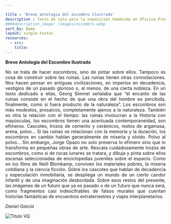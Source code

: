 ```yaml
---

title : 'Breve antologia del escombro ilustrado'
description : Texto de sala para la exposición homónima en Oficina Proyectista. Buenos Aires, 2015 
####description_image: /images/escombro.webp
sort_by: Name
layout: single-textos
resources:
  - src:
    title:
---
```

**Breve Antología del Escombro Ilustrado**  
<div style="text-align: justify;">
No se trata de hacer escombros, sino de pintar sobre ellos. Tampoco es
cosa de construir sobre las ruinas. Las ruinas tienen otras connotaciones.
Nos hacen pensar en antiguas civilizaciones, en imperios en decadencia,
vestigios de un pasado glorioso o, al menos, de una cierta nobleza. En un
texto dedicado a ellas, Georg Simmel señalaba que “el encanto de las
ruinas consiste en el hecho de que una obra del hombre es percibida,
finalmente, como si fuera producto de la naturaleza”. Los escombros son
más modestos, prosaicos, completamente ajenos a la naturaleza. También
es otra la relación con el tiempo: las ruinas involucran a la Historia con
mayúsculas, los escombros tienen una acentuada contemporaneidad, son
efímeros. Cascotes, trozos de cemento y cerámicos, restos de argamasa,
arena, polvo... Si las ruinas se relacionan con la memoria y la duración,
los escombros en cambio hablan generalmente de miseria y olvido. Polvo
al polvo...
Sin embargo, Jorge Opazo no solo preserva lo efímero sino que lo
transforma en pequeñas obras de arte. Rescata cuidadosamente trozos de
escombros, como si de rocas lunares se tratara, y dibuja y pinta sobre
ellos escenas seleccionadas de enciclopedias juveniles sobre el espacio.
Como en los films de Neill Blomkamp, conviven los materiales pobres, la
miseria cotidiana y la ciencia ficción. Sobre los cascotes que hablan de
decadencia y especulación inmobiliaria, se despliega un mundo de un
cierto candor infantil y de una imaginación desbordada. Sobre esos restos
del presente, las imágenes de un futuro que ya es pasado o de un futuro
que nunca será, como fragmentos casi indescifrables de falsos murales
que cuentan historias fantásticas de encuentros extraterrestres y viajes
interplanetarios.
</div>

*Daniel García*
<div class="centered-image">
  <img src="/images/escombro.webp" alt="Titulo VQ" />
</div>